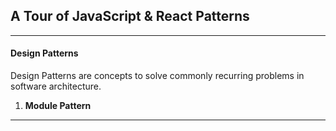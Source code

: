 ## A Tour of JavaScript & React Patterns

---

#### Design Patterns

Design Patterns are concepts to solve commonly recurring problems in software architecture.

1. **Module Pattern**

---
